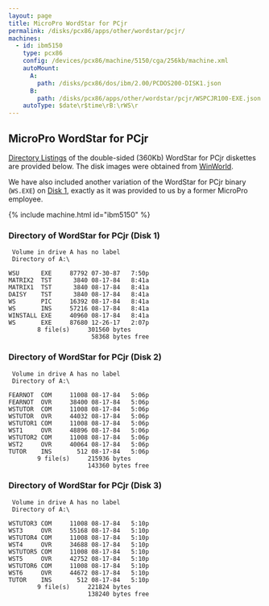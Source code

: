 ```yaml
---
layout: page
title: MicroPro WordStar for PCjr
permalink: /disks/pcx86/apps/other/wordstar/pcjr/
machines:
  - id: ibm5150
    type: pcx86
    config: /devices/pcx86/machine/5150/cga/256kb/machine.xml
    autoMount:
      A:
        path: /disks/pcx86/dos/ibm/2.00/PCDOS200-DISK1.json
      B:
        path: /disks/pcx86/apps/other/wordstar/pcjr/WSPCJR100-EXE.json
    autoType: $date\r$time\rB:\rWS\r
---
```


MicroPro WordStar for PCjr
--------------------------

[Directory Listings](#directory-of-wordstar-for-pcjr-disk-1) of the double-sided (360Kb) WordStar for PCjr diskettes
are provided below.  The disk images were obtained from [WinWorld](https://winworldpc.com/product/wordstar/for-pcjr).

We have also included another variation of the WordStar for PCjr binary (`WS.EXE`) on
[Disk 1](#directory-of-wordstar-for-pcjr-disk-1), exactly as it was provided to us by a former MicroPro employee.

{% include machine.html id="ibm5150" %}

### Directory of WordStar for PCjr (Disk 1)

	 Volume in drive A has no label
	 Directory of A:\

	WSU      EXE     87792 07-30-87   7:50p
	MATRIX2  TST      3840 08-17-84   8:41a
	MATRIX1  TST      3840 08-17-84   8:41a
	DAISY    TST      3840 08-17-84   8:41a
	WS       PIC     16392 08-17-84   8:41a
	WS       INS     57216 08-17-84   8:41a
	WINSTALL EXE     40960 08-17-84   8:41a
	WS       EXE     87680 12-26-17   2:07p
	        8 file(s)     301560 bytes
	                       58368 bytes free

### Directory of WordStar for PCjr (Disk 2)

	 Volume in drive A has no label
	 Directory of A:\

	FEARNOT  COM     11008 08-17-84   5:06p
	FEARNOT  OVR     38400 08-17-84   5:06p
	WSTUTOR  COM     11008 08-17-84   5:06p
	WSTUTOR  OVR     44032 08-17-84   5:06p
	WSTUTOR1 COM     11008 08-17-84   5:06p
	WST1     OVR     48896 08-17-84   5:06p
	WSTUTOR2 COM     11008 08-17-84   5:06p
	WST2     OVR     40064 08-17-84   5:06p
	TUTOR    INS       512 08-17-84   5:06p
	        9 file(s)     215936 bytes
	                      143360 bytes free

### Directory of WordStar for PCjr (Disk 3)

	 Volume in drive A has no label
	 Directory of A:\

	WSTUTOR3 COM     11008 08-17-84   5:10p
	WST3     OVR     55168 08-17-84   5:10p
	WSTUTOR4 COM     11008 08-17-84   5:10p
	WST4     OVR     34688 08-17-84   5:10p
	WSTUTOR5 COM     11008 08-17-84   5:10p
	WST5     OVR     42752 08-17-84   5:10p
	WSTUTOR6 COM     11008 08-17-84   5:10p
	WST6     OVR     44672 08-17-84   5:10p
	TUTOR    INS       512 08-17-84   5:10p
	        9 file(s)     221824 bytes
	                      138240 bytes free

